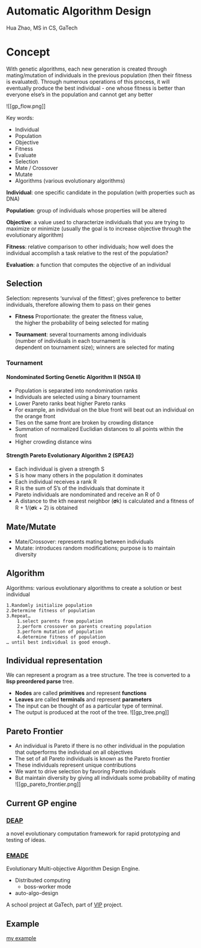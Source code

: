 # Automatic Algorithm Design
Hua Zhao, MS in CS, GaTech

# Concept
With genetic algorithms, each new generation is created through mating/mutation of individuals in the previous population (then their fitness is evaluated). Through numerous operations of this process, it will eventually produce the best individual - one whose fitness is better than everyone else’s in the population and cannot get any better

![[gp_flow.png]]

Key words:
- Individual
- Population
- Objective
- Fitness
- Evaluate
- Selection
- Mate / Crossover
- Mutate
- Algorithms (various evolutionary algorithms)

**Individual**: one specific candidate in the population (with properties such as DNA)
  
**Population**: group of individuals whose properties will be altered

**Objective**: a value used to characterize individuals that you are trying to maximize or minimize (usually the goal is to increase objective through the evolutionary algorithm)
  
**Fitness**: relative comparison to other individuals; how well does the individual accomplish a task relative to the rest of the population?

**Evaluation**: a function that computes the objective of an individual

## Selection
   
Selection: represents ‘survival of the fittest’; gives preference to better individuals, therefore allowing them to pass on their genes

- **Fitness** Proportionate: the greater the fitness value,  
the higher the probability of being selected for mating

- **Tournament**: several tournaments among individuals  
(number of individuals in each tournament is  
dependent on tournament size); winners are selected for mating

### Tournament
#### Nondominated Sorting Genetic Algorithm II  (NSGA II)
- Population is separated into nondomination ranks
- Individuals are selected using a binary tournament
- Lower Pareto ranks beat higher Pareto ranks
- For example, an individual on the blue front will beat out an individual on the orange front
- Ties on the same front are broken by crowding distance
- Summation of normalized Euclidian distances to all points within the front
- Higher crowding distance wins
#### Strength Pareto Evolutionary Algorithm 2 (SPEA2)
- Each individual is given a strength S
- S is how many others in the population it dominates
- Each individual receives a rank R
- R is the sum of S’s of the individuals that dominate it
- Pareto individuals are nondominated and receive an R of 0
- A distance to the kth nearest neighbor (𝛔k) is calculated and a fitness of R + 1/(𝛔k + 2) is obtained

## Mate/Mutate
-  Mate/Crossover: represents mating between individuals
-  Mutate: introduces random modifications; purpose is to maintain diversity

## Algorithm
Algorithms: various evolutionary algorithms to create a solution or best individual
```
1.Randomly initialize population
2.Determine fitness of population
3.Repeat… 
	1.select parents from population
	2.perform crossover on parents creating population
	3.perform mutation of population
	4.determine fitness of population
… until best individual is good enough.
```

## Individual  representation
We can represent a program as a tree structure. The tree is converted to a **lisp preordered parse** tree.

- **Nodes** are called **primitives** and represent **functions**
- **Leaves** are called **terminals** and represent **parameters**
- The input can be thought of as a particular type of terminal.
- The output is produced at the root of the tree.
![[gp_tree.png]]

## Pareto Frontier
- An individual is Pareto if there is no other individual in the population that outperforms the individual on all objectives
- The set of all Pareto individuals is known as the Pareto frontier
- These individuals represent unique contributions
- We want to drive selection by favoring Pareto individuals
- But maintain diversity by giving all individuals some probability of mating
![[gp_pareto_frontier.png]]

## Current  GP engine
### [DEAP](https://github.com/deap/deap)
a novel evolutionary computation framework for rapid prototyping and testing of ideas.
### [EMADE](https://github.gatech.edu/emade/emade)
Evolutionary Multi-objective Algorithm Design Engine.
- Distributed computing
	- boss-worker mode
- auto-algo-design 

A school project at GaTech, part of [VIP](https://www.vip.gatech.edu/) project.

## Example
[my example](https://github.com/hzhaoc/AAD)